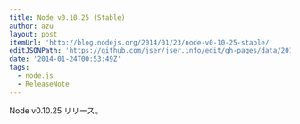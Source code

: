 ```yaml
---
title: Node v0.10.25 (Stable)
author: azu
layout: post
itemUrl: 'http://blog.nodejs.org/2014/01/23/node-v0-10-25-stable/'
editJSONPath: 'https://github.com/jser/jser.info/edit/gh-pages/data/2014/01/index.json'
date: '2014-01-24T00:53:49Z'
tags:
  - node.js
  - ReleaseNote
---
```

Node v0.10.25 リリース。


